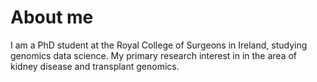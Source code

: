 # About me
I am a PhD student at the Royal College of Surgeons in Ireland, studying genomics data science. My primary research interest in in the area of kidney disease and transplant genomics.
<!--
**kane-collins/kane-collins** is a ✨ _special_ ✨ repository because its `README.md` (this file) appears on your GitHub profile.

I am a PhD student, studying genomics data science. My primary research interest in in the area of kidney disease and transplant genomics. I also have a keen interest in anything to do with athletics data, especially informative visualisations.

